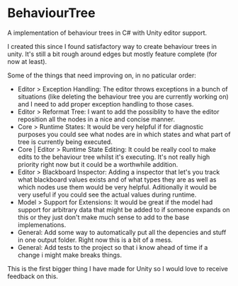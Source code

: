 # BehaviourTree
A implementation of behaviour trees in C# with Unity editor support.

I created this since I found satisfactory way to create behaviour trees in unity. It's still a bit rough around edges but mostly feature complete (for now at least).

Some of the things that need improving on, in no paticular order:
- Editor > Exception Handling: The editor throws exceptions in a bunch of situations (like deleting the behaviour tree you are currently working on) and I need to add proper exception handling to those cases.
- Editor > Reformat Tree: I want to add the possiblity to have the editor reposition all the nodes in a nice and concise manner.
- Core > Runtime States: It would be very helpful if for diagnostic purposes you could see what nodes are in which states and what part of tree is currently being executed.
- Core | Editor > Runtime State Editing: It could be really cool to make edits to the behaviour tree whilst it's executing. It's not really high priority right now but it could be a worthwhile addition.
- Editor > Blackboard Inspector: Adding a inspector that let's you track what blackboard values exists and of what types they are as well as which nodes use them would be very helpful. Aditionally it would be very useful if you could see the actual values during runtime.
- Model > Support for Extensions: It would be great if the model had support for arbitrary data that might be added to if someone expands on this or they just don't make much sense to add to the base implemenations.
- General: Add some way to automatically put all the depencies and stuff in one output folder. Right now this is a bit of a mess.
- General: Add tests to the project so that i know ahead of time if a change i might make breaks things.

This is the first bigger thing I have made for Unity so I would love to receive feedback on this.
